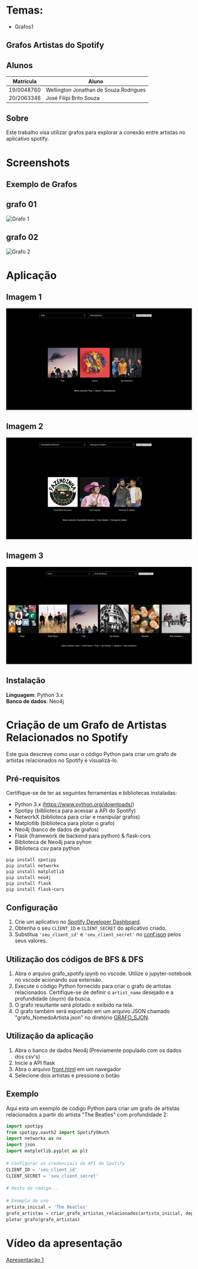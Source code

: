 

# Temas:
 - Grafos1
 


## Grafos Artistas do Spotify



## Alunos
|Matrícula | Aluno |
| -- | -- |
| 19/0048760  | Wellington Jonathan de Souza Rodrigues |
| 20/2063346  | José Filipi Brito Souza |


## Sobre 
Este trabalho visa utilizar grafos para explorar a conexão entre artistas no aplicativo spotify.

# Screenshots

## Exemplo de Grafos 

## grafo 01
![Grafo 1](./assert/grafo.png)

## grafo 02
![Grafo 2](./assert/grafo1.png)

# Aplicação

## Imagem 1
![Imagem 1](./assert/app1.png)

## Imagem 2
![Imagem 2](./assert/app2.png)

## Imagem 3
![Distância entre 'Gene' e 'Drop Nineteens' 2](./assert/app3.png)


## Instalação 
**Linguagem**: Python 3.x<br>
**Banco de dados**: Neo4j<br>

# Criação de um Grafo de Artistas Relacionados no Spotify

Este guia descreve como usar o código Python para criar um grafo de artistas relacionados no Spotify e visualizá-lo.

## Pré-requisitos

Certifique-se de ter as seguintes ferramentas e bibliotecas instaladas:

- Python 3.x (https://www.python.org/downloads/)
- Spotipy (biblioteca para acessar a API do Spotify) 
- NetworkX (biblioteca para criar e manipular grafos)
- Matplotlib (biblioteca para plotar o grafo) 
- Neo4j (banco de dados de grafos)
- Flask (framework de backend para python) & flask-cors
- Biblioteca de Neo4j para pyhon
- Biblioteca csv para python

```
pip install spotipy
pip install networkx
pip install matplotlib
pip install neo4j
pip install flask
pip install flask-cors

```
## Configuração

1. Crie um aplicativo no [Spotify Developer Dashboard](https://developer.spotify.com/documentation/web-api/concepts/apps).
2. Obtenha o seu `CLIENT_ID` e `CLIENT_SECRET` do aplicativo criado.
3. Substitua `'seu_client_id'` e `'seu_client_secret'` no [conf.json](./app/conf.json) pelos seus valores.

## Utilização dos códigos de BFS & DFS
1. Abra o arquivo grafo_spotify.ipynb no vscode. Utilize o jupyter-notebook no vscode acionando sua extensão.
2. Execute o código Python fornecido para criar o grafo de artistas relacionados. Certifique-se de definir o `artist_name` desejado e a profundidade (`depth`) da busca.
3. O grafo resultante será plotado e exibido na tela.
4. O grafo também será exportado em um arquivo JSON chamado "grafo_NomedoArtista.json" no diretório [GRAFO_SJON](./GRAFO_JSON).

## Utilização da aplicação
1. Abra o banco de dados Neo4j (Previamente populado com os dados dos csv's)
2. Inicie a API flask
3. Abra o arquivo [front.html](./app/front.html) em um navegador
4. Selecione dois artistas e pressione o botão

## Exemplo 

Aqui está um exemplo de código Python para criar um grafo de artistas relacionados a partir do artista "The Beatles" com profundidade 2:

```python
import spotipy
from spotipy.oauth2 import SpotifyOAuth
import networkx as nx
import json
import matplotlib.pyplot as plt

# Configurar as credenciais da API do Spotify
CLIENT_ID = 'seu_client_id'
CLIENT_SECRET = 'seu_client_secret'

# Resto do código...

# Exemplo de uso
artista_inicial = 'The Beatles'
grafo_artistas = criar_grafo_artistas_relacionados(artista_inicial, depth=2)
plotar_grafo(grafo_artistas)


``````


# Vídeo da apresentação


[Apresentação 1](./apresentacao.mp4)
